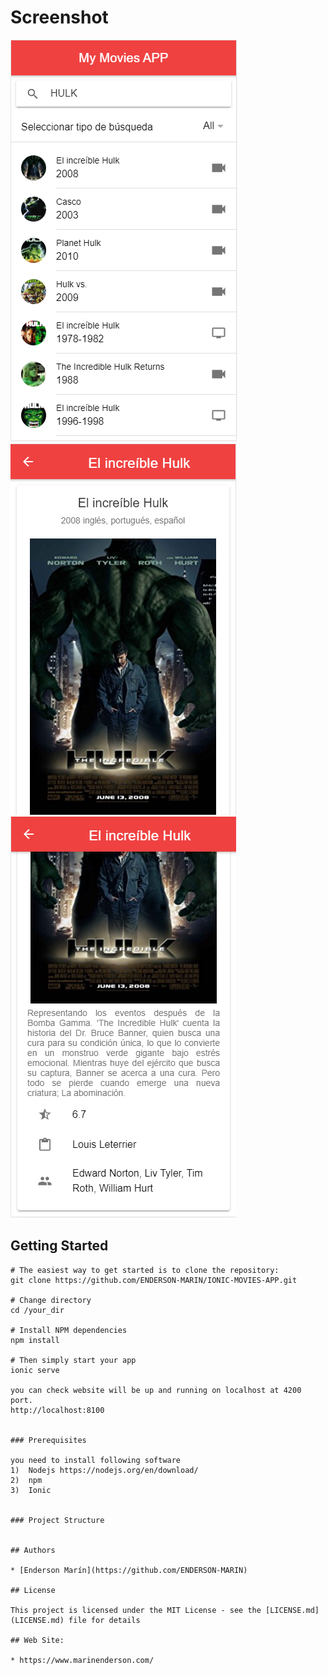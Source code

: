 

# Screenshot
![](src/assets/images/home.png)
![](src/assets/images/detail_1.png)
![](src/assets/images/detail_2.png)


## Getting Started
```
# The easiest way to get started is to clone the repository:
git clone https://github.com/ENDERSON-MARIN/IONIC-MOVIES-APP.git

# Change directory
cd /your_dir

# Install NPM dependencies
npm install

# Then simply start your app
ionic serve

you can check website will be up and running on localhost at 4200 port.
http://localhost:8100


### Prerequisites

you need to install following software 
1)	Nodejs https://nodejs.org/en/download/
2)  npm
3)	Ionic 
  

### Project Structure


## Authors

* [Enderson Marín](https://github.com/ENDERSON-MARIN)

## License

This project is licensed under the MIT License - see the [LICENSE.md](LICENSE.md) file for details

## Web Site:

* https://www.marinenderson.com/